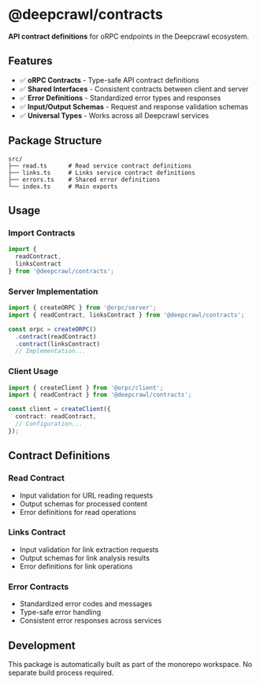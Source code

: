 # @deepcrawl/contracts

**API contract definitions** for oRPC endpoints in the Deepcrawl ecosystem.

## Features

- ✅ **oRPC Contracts** - Type-safe API contract definitions
- ✅ **Shared Interfaces** - Consistent contracts between client and server
- ✅ **Error Definitions** - Standardized error types and responses
- ✅ **Input/Output Schemas** - Request and response validation schemas
- ✅ **Universal Types** - Works across all Deepcrawl services

## Package Structure

```
src/
├── read.ts      # Read service contract definitions
├── links.ts     # Links service contract definitions  
├── errors.ts    # Shared error definitions
└── index.ts     # Main exports
```

## Usage

### Import Contracts

```typescript
import { 
  readContract,
  linksContract 
} from '@deepcrawl/contracts';
```

### Server Implementation

```typescript
import { createORPC } from '@orpc/server';
import { readContract, linksContract } from '@deepcrawl/contracts';

const orpc = createORPC()
  .contract(readContract)
  .contract(linksContract)
  // Implementation...
```

### Client Usage

```typescript
import { createClient } from '@orpc/client';
import { readContract } from '@deepcrawl/contracts';

const client = createClient({
  contract: readContract,
  // Configuration...
});
```

## Contract Definitions

### **Read Contract**
- Input validation for URL reading requests
- Output schemas for processed content
- Error definitions for read operations

### **Links Contract**  
- Input validation for link extraction requests
- Output schemas for link analysis results
- Error definitions for link operations

### **Error Contracts**
- Standardized error codes and messages
- Type-safe error handling
- Consistent error responses across services

## Development

This package is automatically built as part of the monorepo workspace. No separate build process required.